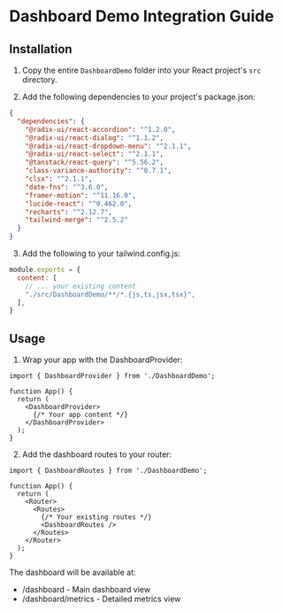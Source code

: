 # Dashboard Demo Integration Guide

## Installation

1. Copy the entire `DashboardDemo` folder into your React project's `src` directory.

2. Add the following dependencies to your project's package.json:

```json
{
  "dependencies": {
    "@radix-ui/react-accordion": "^1.2.0",
    "@radix-ui/react-dialog": "^1.1.2",
    "@radix-ui/react-dropdown-menu": "^2.1.1",
    "@radix-ui/react-select": "^2.1.1",
    "@tanstack/react-query": "^5.56.2",
    "class-variance-authority": "^0.7.1",
    "clsx": "^2.1.1",
    "date-fns": "^3.6.0",
    "framer-motion": "^11.16.0",
    "lucide-react": "^0.462.0",
    "recharts": "^2.12.7",
    "tailwind-merge": "^2.5.2"
  }
}
```

3. Add the following to your tailwind.config.js:

```js
module.exports = {
  content: [
    // ... your existing content
    "./src/DashboardDemo/**/*.{js,ts,jsx,tsx}",
  ],
}
```

## Usage

1. Wrap your app with the DashboardProvider:

```tsx
import { DashboardProvider } from './DashboardDemo';

function App() {
  return (
    <DashboardProvider>
      {/* Your app content */}
    </DashboardProvider>
  );
}
```

2. Add the dashboard routes to your router:

```tsx
import { DashboardRoutes } from './DashboardDemo';

function App() {
  return (
    <Router>
      <Routes>
        {/* Your existing routes */}
        <DashboardRoutes />
      </Routes>
    </Router>
  );
}
```

The dashboard will be available at:
- /dashboard - Main dashboard view
- /dashboard/metrics - Detailed metrics view